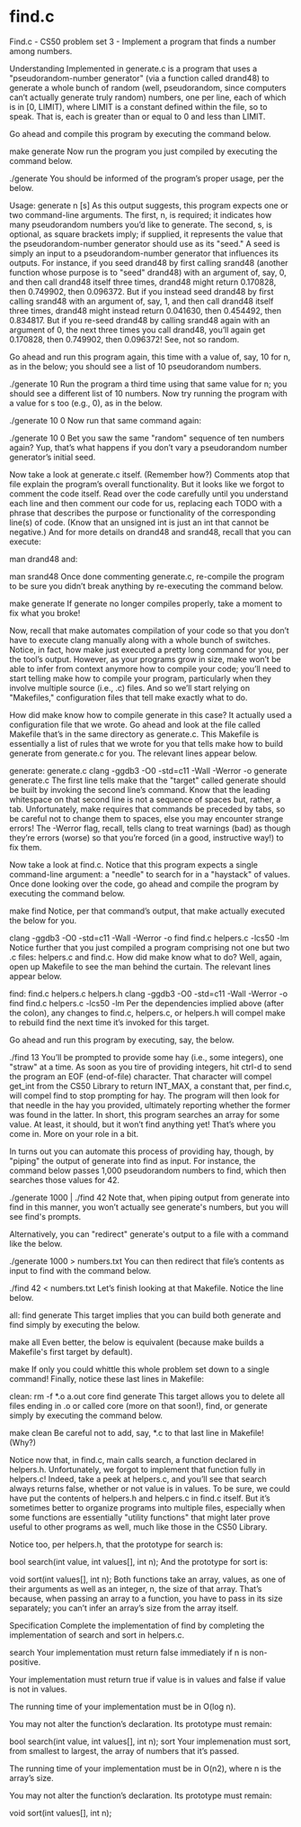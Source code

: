 # find.c
Find.c - CS50 problem set 3 - Implement a program that finds a number among numbers. 

Understanding
Implemented in generate.c is a program that uses a "pseudorandom-number generator" (via a function called drand48) to generate a whole bunch of random (well, pseudorandom, since computers can’t actually generate truly random) numbers, one per line, each of which is in [0, LIMIT), where LIMIT is a constant defined within the file, so to speak. That is, each is greater than or equal to 0 and less than LIMIT.

Go ahead and compile this program by executing the command below.

make generate
Now run the program you just compiled by executing the command below.

./generate
You should be informed of the program’s proper usage, per the below.

Usage: generate n [s]
As this output suggests, this program expects one or two command-line arguments. The first, n, is required; it indicates how many pseudorandom numbers you’d like to generate. The second, s, is optional, as square brackets imply; if supplied, it represents the value that the pseudorandom-number generator should use as its "seed." A seed is simply an input to a pseudorandom-number generator that influences its outputs. For instance, if you seed drand48 by first calling srand48 (another function whose purpose is to "seed" drand48) with an argument of, say, 0, and then call drand48 itself three times, drand48 might return 0.170828, then 0.749902, then  0.096372. But if you instead seed drand48 by first calling srand48 with an argument of, say, 1, and then call drand48 itself three times, drand48 might instead return 0.041630, then 0.454492, then 0.834817. But if you re-seed drand48 by calling srand48 again with an argument of 0, the next three times you call drand48, you’ll again get 0.170828, then 0.749902, then 0.096372! See, not so random.

Go ahead and run this program again, this time with a value of, say, 10 for n, as in the below; you should see a list of 10 pseudorandom numbers.

./generate 10
Run the program a third time using that same value for n; you should see a different list of 10 numbers. Now try running the program with a value for s too (e.g., 0), as in the below.

./generate 10 0
Now run that same command again:

./generate 10 0
Bet you saw the same "random" sequence of ten numbers again? Yup, that’s what happens if you don’t vary a pseudorandom number generator’s initial seed.

Now take a look at generate.c itself. (Remember how?) Comments atop that file explain the program’s overall functionality. But it looks like we forgot to comment the code itself. Read over the code carefully until you understand each line and then comment our code for us, replacing each TODO with a phrase that describes the purpose or functionality of the corresponding line(s) of code. (Know that an unsigned int is just an int that cannot be negative.) And for more details on drand48 and srand48, recall that you can execute:

man drand48
and:

man srand48
Once done commenting generate.c, re-compile the program to be sure you didn’t break anything by re-executing the command below.

make generate
If generate no longer compiles properly, take a moment to fix what you broke!

Now, recall that make automates compilation of your code so that you don’t have to execute clang manually along with a whole bunch of switches. Notice, in fact, how make just executed a pretty long command for you, per the tool’s output. However, as your programs grow in size, make won’t be able to infer from context anymore how to compile your code; you’ll need to start telling make how to compile your program, particularly when they involve multiple source (i.e., .c) files. And so we’ll start relying on "Makefiles," configuration files that tell make exactly what to do.

How did make know how to compile generate in this case? It actually used a configuration file that we wrote. Go ahead and look at the file called Makefile that’s in the same directory as generate.c. This Makefile is essentially a list of rules that we wrote for you that tells make how to build generate from generate.c for you. The relevant lines appear below.

generate: generate.c
    clang -ggdb3 -O0 -std=c11 -Wall -Werror -o generate generate.c
The first line tells make that the "target" called generate should be built by invoking the second line’s command. Know that the leading whitespace on that second line is not a sequence of spaces but, rather, a tab. Unfortunately, make requires that commands be preceded by tabs, so be careful not to change them to spaces, else you may encounter strange errors! The -Werror flag, recall, tells clang to treat warnings (bad) as though they’re errors (worse) so that you’re forced (in a good, instructive way!) to fix them.

Now take a look at find.c. Notice that this program expects a single command-line argument: a "needle" to search for in a "haystack" of values. Once done looking over the code, go ahead and compile the program by executing the command below.

make find
Notice, per that command’s output, that make actually executed the below for you.

clang -ggdb3 -O0 -std=c11 -Wall -Werror -o find find.c helpers.c -lcs50 -lm
Notice further that you just compiled a program comprising not one but two .c files: helpers.c and find.c. How did make know what to do? Well, again, open up Makefile to see the man behind the curtain. The relevant lines appear below.

find: find.c helpers.c helpers.h
    clang -ggdb3 -O0 -std=c11 -Wall -Werror -o find find.c helpers.c -lcs50 -lm
Per the dependencies implied above (after the colon), any changes to find.c, helpers.c, or helpers.h will compel make to rebuild find the next time it’s invoked for this target.

Go ahead and run this program by executing, say, the below.

./find 13
You’ll be prompted to provide some hay (i.e., some integers), one "straw" at a time. As soon as you tire of providing integers, hit ctrl-d to send the program an EOF (end-of-file) character. That character will compel get_int from the CS50 Library to return INT_MAX, a constant that, per find.c, will compel find to stop prompting for hay. The program will then look for that needle in the hay you provided, ultimately reporting whether the former was found in the latter. In short, this program searches an array for some value. At least, it should, but it won’t find anything yet! That’s where you come in. More on your role in a bit.

In turns out you can automate this process of providing hay, though, by "piping" the output of generate into find as input. For instance, the command below passes 1,000 pseudorandom numbers to find, which then searches those values for 42.

./generate 1000 | ./find 42
Note that, when piping output from generate into find in this manner, you won’t actually see generate's numbers, but you will see find's prompts.

Alternatively, you can "redirect" generate's output to a file with a command like the below.

./generate 1000 > numbers.txt
You can then redirect that file’s contents as input to find with the command below.

./find 42 < numbers.txt
Let’s finish looking at that Makefile. Notice the line below.

all: find generate
This target implies that you can build both generate and find simply by executing the below.

make all
Even better, the below is equivalent (because make builds a Makefile's first target by default).

make
If only you could whittle this whole problem set down to a single command! Finally, notice these last lines in Makefile:

clean:
    rm -f *.o a.out core find generate
This target allows you to delete all files ending in .o or called core (more on that soon!), find, or generate simply by executing the command below.

make clean
Be careful not to add, say, *.c to that last line in Makefile! (Why?)

Notice now that, in find.c, main calls search, a function declared in helpers.h. Unfortunately, we forgot to implement that function fully in helpers.c! Indeed, take a peek at helpers.c, and you’ll see that search always returns false, whether or not value is in values. To be sure, we could have put the contents of helpers.h and helpers.c in find.c itself. But it’s sometimes better to organize programs into multiple files, especially when some functions are essentially "utility functions" that might later prove useful to other programs as well, much like those in the CS50 Library.

Notice too, per helpers.h, that the prototype for search is:

bool search(int value, int values[], int n);
And the prototype for sort is:

void sort(int values[], int n);
Both functions take an array, values, as one of their arguments as well as an integer, n, the size of that array. That’s because, when passing an array to a function, you have to pass in its size separately; you can’t infer an array’s size from the array itself.

Specification
Complete the implementation of find by completing the implementation of search and sort in helpers.c.

search
Your implementation must return false immediately if n is non-positive.

Your implementation must return true if value is in values and false if value is not in values.

The running time of your implementation must be in O(log n).

You may not alter the function’s declaration. Its prototype must remain:

bool search(int value, int values[], int n);
sort
Your implemenation must sort, from smallest to largest, the array of numbers that it’s passed.

The running time of your implementation must be in O(n2), where n is the array’s size.

You may not alter the function’s declaration. Its prototype must remain:

void sort(int values[], int n);
